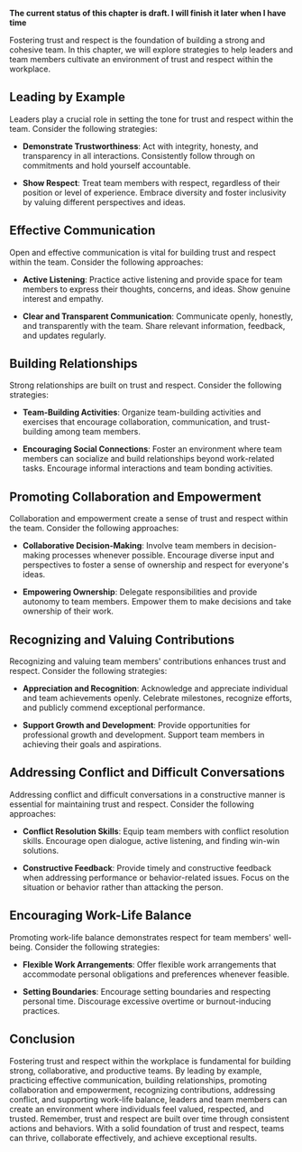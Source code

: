 **The current status of this chapter is draft. I will finish it later when I have time**

Fostering trust and respect is the foundation of building a strong and cohesive team. In this chapter, we will explore strategies to help leaders and team members cultivate an environment of trust and respect within the workplace.

**Leading by Example**
----------------------

Leaders play a crucial role in setting the tone for trust and respect within the team. Consider the following strategies:

* **Demonstrate Trustworthiness**: Act with integrity, honesty, and transparency in all interactions. Consistently follow through on commitments and hold yourself accountable.

* **Show Respect**: Treat team members with respect, regardless of their position or level of experience. Embrace diversity and foster inclusivity by valuing different perspectives and ideas.

**Effective Communication**
---------------------------

Open and effective communication is vital for building trust and respect within the team. Consider the following approaches:

* **Active Listening**: Practice active listening and provide space for team members to express their thoughts, concerns, and ideas. Show genuine interest and empathy.

* **Clear and Transparent Communication**: Communicate openly, honestly, and transparently with the team. Share relevant information, feedback, and updates regularly.

**Building Relationships**
--------------------------

Strong relationships are built on trust and respect. Consider the following strategies:

* **Team-Building Activities**: Organize team-building activities and exercises that encourage collaboration, communication, and trust-building among team members.

* **Encouraging Social Connections**: Foster an environment where team members can socialize and build relationships beyond work-related tasks. Encourage informal interactions and team bonding activities.

**Promoting Collaboration and Empowerment**
-------------------------------------------

Collaboration and empowerment create a sense of trust and respect within the team. Consider the following approaches:

* **Collaborative Decision-Making**: Involve team members in decision-making processes whenever possible. Encourage diverse input and perspectives to foster a sense of ownership and respect for everyone's ideas.

* **Empowering Ownership**: Delegate responsibilities and provide autonomy to team members. Empower them to make decisions and take ownership of their work.

**Recognizing and Valuing Contributions**
-----------------------------------------

Recognizing and valuing team members' contributions enhances trust and respect. Consider the following strategies:

* **Appreciation and Recognition**: Acknowledge and appreciate individual and team achievements openly. Celebrate milestones, recognize efforts, and publicly commend exceptional performance.

* **Support Growth and Development**: Provide opportunities for professional growth and development. Support team members in achieving their goals and aspirations.

**Addressing Conflict and Difficult Conversations**
---------------------------------------------------

Addressing conflict and difficult conversations in a constructive manner is essential for maintaining trust and respect. Consider the following approaches:

* **Conflict Resolution Skills**: Equip team members with conflict resolution skills. Encourage open dialogue, active listening, and finding win-win solutions.

* **Constructive Feedback**: Provide timely and constructive feedback when addressing performance or behavior-related issues. Focus on the situation or behavior rather than attacking the person.

**Encouraging Work-Life Balance**
---------------------------------

Promoting work-life balance demonstrates respect for team members' well-being. Consider the following strategies:

* **Flexible Work Arrangements**: Offer flexible work arrangements that accommodate personal obligations and preferences whenever feasible.

* **Setting Boundaries**: Encourage setting boundaries and respecting personal time. Discourage excessive overtime or burnout-inducing practices.

**Conclusion**
--------------

Fostering trust and respect within the workplace is fundamental for building strong, collaborative, and productive teams. By leading by example, practicing effective communication, building relationships, promoting collaboration and empowerment, recognizing contributions, addressing conflict, and supporting work-life balance, leaders and team members can create an environment where individuals feel valued, respected, and trusted. Remember, trust and respect are built over time through consistent actions and behaviors. With a solid foundation of trust and respect, teams can thrive, collaborate effectively, and achieve exceptional results.

